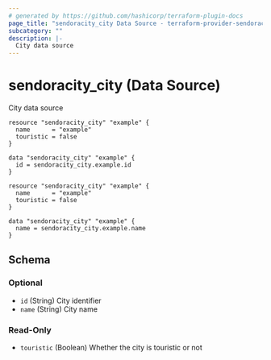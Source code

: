 ```yaml
---
# generated by https://github.com/hashicorp/terraform-plugin-docs
page_title: "sendoracity_city Data Source - terraform-provider-sendoracity"
subcategory: ""
description: |-
  City data source
---
```


# sendoracity_city (Data Source)

City data source

``` hcl
resource "sendoracity_city" "example" {
  name      = "example"
  touristic = false
}

data "sendoracity_city" "example" {
  id = sendoracity_city.example.id
}
```

``` hcl
resource "sendoracity_city" "example" {
  name      = "example"
  touristic = false
}

data "sendoracity_city" "example" {
  name = sendoracity_city.example.name
}
```

<!-- schema generated by tfplugindocs -->
## Schema

### Optional

- `id` (String) City identifier
- `name` (String) City name

### Read-Only

- `touristic` (Boolean) Whether the city is touristic or not
